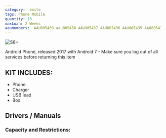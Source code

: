 ```yaml
---
category:  smile
tags: Phone Mobile
quantity: 13
maxLoan: 2 Weeks
aaunumbers:  AAU805439 aau805438 AAU805437 AAU805436 AAU805435 AAU805434 AAU805433 AAU805432 AAU805406 AAU805403 AAU805402 AAU805393 AAU805392
---
```

![S8+](https://fdn2.gsmarena.com/vv/bigpic/samsung-galaxy-s8-plus-.jpg)

Android Phone, released 2017 with Android 7 - Make sure you log out of all services before returning this item
## KIT INCLUDES:
-  Phone 
-  Charger 
-  USB lead 
-  Box

## Drivers / Manuals
[]()



### Capacity and Restrictions:
